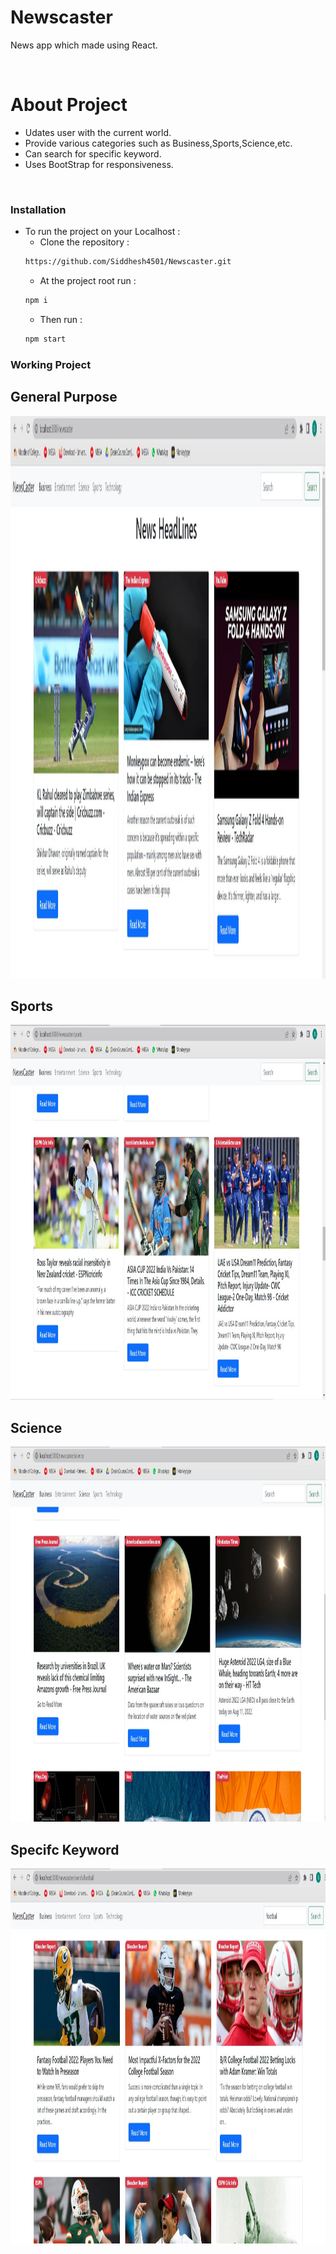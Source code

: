 # Newscaster
News app which made using React.

</br>

# About Project
- Udates user with the current world.
- Provide various categories such as Business,Sports,Science,etc.
- Can search for specific keyword.
- Uses BootStrap for responsiveness.
</br>

### Installation
* To run the project on your Localhost :
    * Clone the repository : 
    ```sh 
    https://github.com/Siddhesh4501/Newscaster.git
    ```
    * At the project root run : 
    ```sh 
    npm i
    ```
    * Then run : 
    ```sh 
    npm start
    ```

### Working Project 

## General Purpose
<img src="Images/general.jpg" width="700" height="900"/>

## Sports
<img src="Images/sports.jpg" width="1000" height="600"/>

## Science
<img src="Images/science.jpg" width="1000" height="600"/>

## Specifc Keyword
<img src="Images/specific.jpg" width="1000" height="600"/>
